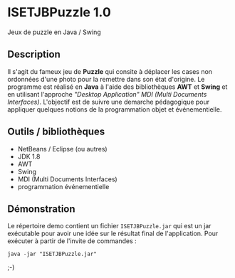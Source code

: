 # ISETJBPuzzle 1.0

Jeux de puzzle en Java / Swing

## Description ##
Il s'agit du fameux jeu de **Puzzle** qui consite à déplacer les cases non ordonnées d'une photo pour la remettre dans son état d'origine. Le programme est réalisé en **Java** à l'aide des bibliothèques **AWT** et **Swing** et en utilisant l'approche *"Desktop Application" MDI (Multi Documents Interfaces)*. L'objectif est de suivre une demarche pédagogique pour appliquer quelques notions de la programmation objet et événementielle. 

## Outils / bibliothèques ##
* NetBeans / Eclipse (ou autres)
* JDK 1.8
* AWT
* Swing
* MDI (Multi Documents Interfaces)
* programmation événementielle

## Démonstration ##
Le répertoire demo contient un fichier `ISETJBPuzzle.jar` qui est un jar exécutable pour avoir une idée sur le résultat final de l'application. Pour exécuter à partir de l'invite de commandes : 

`java -jar "ISETJBPuzzle.jar"`

;-)
